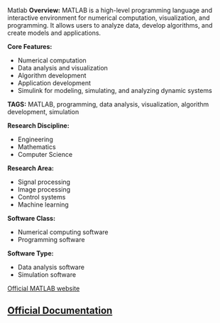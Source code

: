 Matlab
**Overview:**
MATLAB is a high-level programming language and interactive environment for numerical computation, visualization, and programming. It allows users to analyze data, develop algorithms, and create models and applications.

**Core Features:**
- Numerical computation
- Data analysis and visualization
- Algorithm development
- Application development
- Simulink for modeling, simulating, and analyzing dynamic systems

**TAGS:**
MATLAB, programming, data analysis, visualization, algorithm development, simulation

**Research Discipline:**
- Engineering
- Mathematics
- Computer Science

**Research Area:**
- Signal processing
- Image processing
- Control systems
- Machine learning

**Software Class:**
- Numerical computing software
- Programming software

**Software Type:**
- Data analysis software
- Simulation software

[Official MATLAB website](https://www.mathworks.com/products/matlab.html)

[Official Documentation](https://www.mathworks.com/help/matlab/index.html)
--------------------------------------
